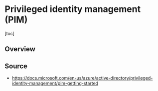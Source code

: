 # Privileged identity management (PIM)

[toc]

## Overview





## Source 

- https://docs.microsoft.com/en-us/azure/active-directory/privileged-identity-management/pim-getting-started